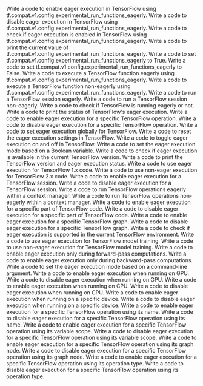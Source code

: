 Write a code to enable eager execution in TensorFlow using tf.compat.v1.config.experimental_run_functions_eagerly.
Write a code to disable eager execution in TensorFlow using tf.compat.v1.config.experimental_run_functions_eagerly.
Write a code to check if eager execution is enabled in TensorFlow using tf.compat.v1.config.experimental_run_functions_eagerly.
Write a code to print the current value of tf.compat.v1.config.experimental_run_functions_eagerly.
Write a code to set tf.compat.v1.config.experimental_run_functions_eagerly to True.
Write a code to set tf.compat.v1.config.experimental_run_functions_eagerly to False.
Write a code to execute a TensorFlow function eagerly using tf.compat.v1.config.experimental_run_functions_eagerly.
Write a code to execute a TensorFlow function non-eagerly using tf.compat.v1.config.experimental_run_functions_eagerly.
Write a code to run a TensorFlow session eagerly.
Write a code to run a TensorFlow session non-eagerly.
Write a code to check if TensorFlow is running eagerly or not.
Write a code to print the status of TensorFlow's eager execution.
Write a code to enable eager execution for a specific TensorFlow operation.
Write a code to disable eager execution for a specific TensorFlow operation.
Write a code to set eager execution globally for TensorFlow.
Write a code to reset the eager execution settings in TensorFlow.
Write a code to toggle eager execution on and off in TensorFlow.
Write a code to set the eager execution mode based on a Boolean variable.
Write a code to check if eager execution is available in the current TensorFlow version.
Write a code to print the TensorFlow version and eager execution status.
Write a code to use eager execution for TensorFlow 1.x code.
Write a code to use non-eager execution for TensorFlow 2.x code.
Write a code to enable eager execution for a TensorFlow session.
Write a code to disable eager execution for a TensorFlow session.
Write a code to run TensorFlow operations eagerly within a context manager.
Write a code to run TensorFlow operations non-eagerly within a context manager.
Write a code to enable eager execution for a specific part of TensorFlow code.
Write a code to disable eager execution for a specific part of TensorFlow code.
Write a code to enable eager execution for a specific TensorFlow graph.
Write a code to disable eager execution for a specific TensorFlow graph.
Write a code to check if eager execution is supported in the current TensorFlow environment.
Write a code to use eager execution for TensorFlow model training.
Write a code to use non-eager execution for TensorFlow model training.
Write a code to enable eager execution only during forward-pass computations.
Write a code to enable eager execution only during backward-pass computations.
Write a code to set the eager execution mode based on a command-line argument.
Write a code to enable eager execution when running on GPU.
Write a code to disable eager execution when running on GPU.
Write a code to enable eager execution when running on CPU.
Write a code to disable eager execution when running on CPU.
Write a code to enable eager execution when running on a specific device.
Write a code to disable eager execution when running on a specific device.
Write a code to enable eager execution for a specific TensorFlow operation using its name.
Write a code to disable eager execution for a specific TensorFlow operation using its name.
Write a code to enable eager execution for a specific TensorFlow operation using its variable scope.
Write a code to disable eager execution for a specific TensorFlow operation using its variable scope.
Write a code to enable eager execution for a specific TensorFlow operation using its graph node.
Write a code to disable eager execution for a specific TensorFlow operation using its graph node.
Write a code to enable eager execution for a specific TensorFlow operation using its operation type.
Write a code to disable eager execution for a specific TensorFlow operation using its operation type.
